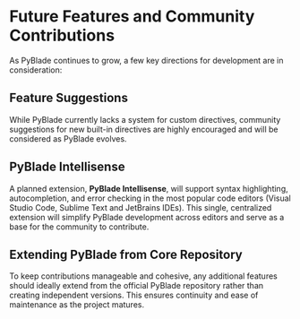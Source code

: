 # Future Features and Community Contributions

As PyBlade continues to grow, a few key directions for development are in consideration:

## Feature Suggestions

While PyBlade currently lacks a system for custom directives, community suggestions for new built-in directives are highly encouraged and will be considered as PyBlade evolves.

## PyBlade Intellisense

A planned extension, **PyBlade Intellisense**, will support syntax highlighting, autocompletion, and error checking in the most popular code editors (Visual Studio Code, Sublime Text and JetBrains IDEs). This single, centralized extension will simplify PyBlade development across editors and serve as a base for the community to contribute.

## Extending PyBlade from Core Repository

To keep contributions manageable and cohesive, any additional features should ideally extend from the official PyBlade repository rather than creating independent versions. This ensures continuity and ease of maintenance as the project matures.

